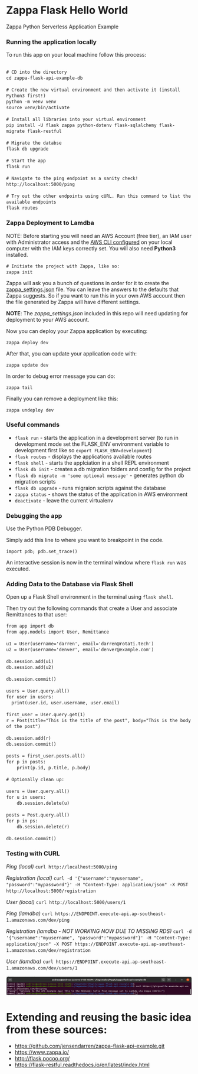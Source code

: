 # Zappa Flask Hello World 

Zappa Python Serverless Application Example

### Running the application locally

To run this app on your local machine follow this process:

```

# CD into the directory
cd zappa-flask-api-example-db

# Create the new virtual environment and then activate it (install Python3 first!)
python -m venv venv
source venv/bin/activate

# Install all libraries into your virtual environment
pip install -U flask zappa python-dotenv flask-sqlalchemy flask-migrate flask-restful

# Migrate the databse
flask db upgrade

# Start the app
flask run

# Navigate to the ping endpoint as a sanity check!
http://localhost:5000/ping

# Try out the other endpoints using cURL. Run this command to list the available endpoints
flask routes
```

### Zappa Deployment to Lamdba

NOTE: Before starting you will need an AWS Account (free tier), an IAM user with Administrator access and the [AWS CLI configured](https://docs.aws.amazon.com/cli/latest/userguide/cli-chap-configure.html) on your local computer with the IAM keys correctly set. You will also need **Python3** installed.

```
# Initiate the project with Zappa, like so:
zappa init
```

Zappa will ask you a bunch of questions in order for it to create the [zappa_settings.json](./zappa_settings.json) file. You can leave the answers to the defaults that Zappa suggests. So if you want to run this in your own AWS account then the file generated by Zappa will have different settings. 

**NOTE**: The *zappa_settings.json* included in this repo will need updating for deployment to your AWS account.

Now you can deploy your Zappa application by executing:

```
zappa deploy dev
```

After that, you can update your application code with:

```
zappa update dev
```

In order to debug error message you can do:

```
zappa tail
```

Finally you can remove a deployment like this:

```
zappa undeploy dev
```

### Useful commands

* `flask run` - starts the application in a development server (to run in development mode set the FLASK_ENV environment variable to development first like so `export FLASK_ENV=development`)
* `flask routes` - displays the applications available routes
* `flask shell` - starts the applciation in a shell REPL environment
* `flask db init` - creates a db migration folders and config for the project
* `flask db migrate -m 'some optional message'` - generates python db migration scripts 
* `flask db upgrade` - runs migraion scripts against the database
* `zappa status` - shows the status of the application in AWS environment
* `deactivate` - leave the current virtualenv

### Debugging the app

Use the Python PDB Debugger. 

Simply add this line to where you want to breakpoint in the code. 

```
import pdb; pdb.set_trace()
```

An interactive session is now in the terminal window where `flask run` was executed.

### Adding Data to the Database via Flask Shell

Open up a Flask Shell environment in the terminal using `flask shell`.

Then try out the following commands that create a User and associate Remittances to that user:

```
from app import db
from app.models import User, Remittance

u1 = User(username='darren', email='darren@rotati.tech')
u2 = User(username='denver', email='denver@example.com')

db.session.add(u1)
db.session.add(u2)

db.session.commit()

users = User.query.all()
for user in users:
  print(user.id, user.username, user.email)

first_user = User.query.get(1)
r = Post(title="This is the title of the post", body="This is the body of the post")

db.session.add(r)
db.session.commit()

posts = first_user.posts.all()
for p in posts:
    print(p.id, p.title, p.body)

# Optionally clean up:

users = User.query.all()
for u in users:
    db.session.delete(u)

posts = Post.query.all()
for p in ps:
    db.session.delete(r)

db.session.commit()

```

### Testing with CURL

*Ping (local)* `curl http://localhost:5000/ping`

*Registration (local)* `curl -d '{"username":"myusername", "password":"mypassword"}' -H "Content-Type: application/json" -X POST http://localhost:5000/registration`

*User (local)* `curl http://localhost:5000/users/1`

*Ping (lamdba)* `curl https://ENDPOINT.execute-api.ap-southeast-1.amazonaws.com/dev/ping`

*Registration (lamdba - NOT WORKING NOW DUE TO MISSING RDS)* `curl -d '{"username":"myusername", "password":"mypassword"}' -H "Content-Type: application/json" -X POST https://ENDPOINT.execute-api.ap-southeast-1.amazonaws.com/dev/registration`

*User (lamdba)* `curl https://ENDPOINT.execute-api.ap-southeast-1.amazonaws.com/dev/users/1`


![relative path 1](/pong.jpeg?raw=true "pong.jpeg")


# Extending and reusing the basic idea from these sources:
* https://github.com/jensendarren/zappa-flask-api-example.git
* https://www.zappa.io/
* http://flask.pocoo.org/
* https://flask-restful.readthedocs.io/en/latest/index.html


